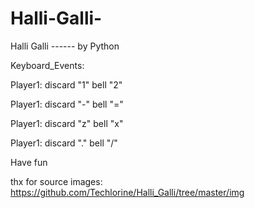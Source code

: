 # Halli-Galli-
Halli Galli ------ by Python

Keyboard_Events:

  Player1: discard "1"  bell "2"

  Player1: discard "-"  bell "="

  Player1: discard "z"  bell "x"

  Player1: discard "."  bell "/"

Have fun

thx for source images: https://github.com/Techlorine/Halli_Galli/tree/master/img
